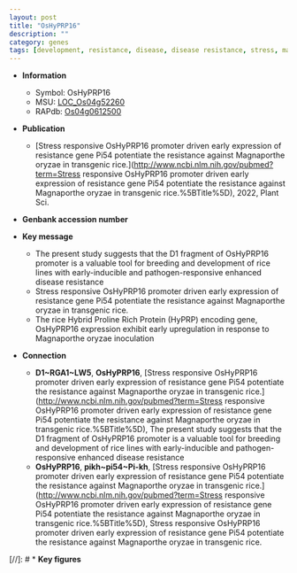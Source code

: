 ```yaml
---
layout: post
title: "OsHyPRP16"
description: ""
category: genes
tags: [development, resistance, disease, disease resistance, stress, magnaporthe oryzae, breeding]
---
```


* **Information**  
    + Symbol: OsHyPRP16  
    + MSU: [LOC_Os04g52260](http://rice.uga.edu/cgi-bin/ORF_infopage.cgi?orf=LOC_Os04g52260)  
    + RAPdb: [Os04g0612500](http://rapdb.dna.affrc.go.jp/viewer/gbrowse_details/irgsp1?name=Os04g0612500)  

* **Publication**  
    + [Stress responsive OsHyPRP16 promoter driven early expression of resistance gene Pi54 potentiate the resistance against Magnaporthe oryzae in transgenic rice.](http://www.ncbi.nlm.nih.gov/pubmed?term=Stress responsive OsHyPRP16 promoter driven early expression of resistance gene Pi54 potentiate the resistance against Magnaporthe oryzae in transgenic rice.%5BTitle%5D), 2022, Plant Sci.

* **Genbank accession number**  

* **Key message**  
    + The present study suggests that the D1 fragment of OsHyPRP16 promoter is a valuable tool for breeding and development of rice lines with early-inducible and pathogen-responsive enhanced disease resistance
    + Stress responsive OsHyPRP16 promoter driven early expression of resistance gene Pi54 potentiate the resistance against Magnaporthe oryzae in transgenic rice.
    + The rice Hybrid Proline Rich Protein (HyPRP) encoding gene, OsHyPRP16 expression exhibit early upregulation in response to Magnaporthe oryzae inoculation

* **Connection**  
    + __D1~RGA1~LW5__, __OsHyPRP16__, [Stress responsive OsHyPRP16 promoter driven early expression of resistance gene Pi54 potentiate the resistance against Magnaporthe oryzae in transgenic rice.](http://www.ncbi.nlm.nih.gov/pubmed?term=Stress responsive OsHyPRP16 promoter driven early expression of resistance gene Pi54 potentiate the resistance against Magnaporthe oryzae in transgenic rice.%5BTitle%5D),  The present study suggests that the D1 fragment of OsHyPRP16 promoter is a valuable tool for breeding and development of rice lines with early-inducible and pathogen-responsive enhanced disease resistance
    + __OsHyPRP16__, __pikh~pi54~Pi-kh__, [Stress responsive OsHyPRP16 promoter driven early expression of resistance gene Pi54 potentiate the resistance against Magnaporthe oryzae in transgenic rice.](http://www.ncbi.nlm.nih.gov/pubmed?term=Stress responsive OsHyPRP16 promoter driven early expression of resistance gene Pi54 potentiate the resistance against Magnaporthe oryzae in transgenic rice.%5BTitle%5D), Stress responsive OsHyPRP16 promoter driven early expression of resistance gene Pi54 potentiate the resistance against Magnaporthe oryzae in transgenic rice.

[//]: # * **Key figures**  


